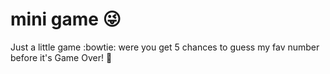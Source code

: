 # mini game 😜
Just a little game :bowtie: were you get 5 chances to guess my fav number before it's Game Over! 🙇 
                        
